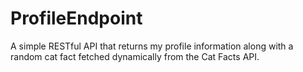 # ProfileEndpoint
A simple RESTful API that returns my profile information along with a random cat fact fetched dynamically from the Cat Facts API.
